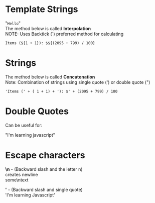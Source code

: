 # Template Strings
"`Hello`"  
The method below is called **Interpolation**  
NOTE: Uses Backtick (`) preferred method for calculating

`Items (${1 + 1}): $${(2095 + 799) / 100}`


# Strings
The method below is called **Concatenation**  
Note: Combination of strings using single quote (') or double quote (") 

`'Items (' + ( 1 + 1) + '): $' + (2095 + 799) / 100`

# Double Quotes 
Can be useful for:

"I'm learning javascript"

# Escape characters
**\n** - (Backward slash and the letter n)  
creates newline  
some\ntext

**\'** - (Backward slash and single quote)  
'I\'m learning Javascript'

